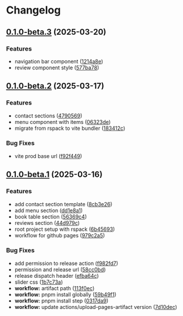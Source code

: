 # Changelog

## [0.1.0-beta.3](https://github.com/bozzelliandrea/cafeteria-website/compare/cafeteria-website-v0.1.0-beta.2...cafeteria-website-v0.1.0-beta.3) (2025-03-20)


### Features

* navigation bar component ([1214a8e](https://github.com/bozzelliandrea/cafeteria-website/commit/1214a8ebe8f03a323d84da4de43683833c5c2a9d))
* review component style ([577ba78](https://github.com/bozzelliandrea/cafeteria-website/commit/577ba78a3921092e0325d72a2960194140c540e4))

## [0.1.0-beta.2](https://github.com/bozzelliandrea/cafeteria-website/compare/cafeteria-website-v0.1.0-beta.1...cafeteria-website-v0.1.0-beta.2) (2025-03-17)


### Features

* contact sections ([4790569](https://github.com/bozzelliandrea/cafeteria-website/commit/47905692456a08a987cbd5d22f9054fbd8bfaf77))
* menu component with items ([06323de](https://github.com/bozzelliandrea/cafeteria-website/commit/06323de577fdd58392c54ba863a2d7c5258b88f2))
* migrate from rspack to vite bundler ([183412c](https://github.com/bozzelliandrea/cafeteria-website/commit/183412c18b186af177101c6d23099eef368b20c8))


### Bug Fixes

* vite prod base url ([f92f449](https://github.com/bozzelliandrea/cafeteria-website/commit/f92f449be7138f9405ec6232b66bb501bfdc6ae2))

## [0.1.0-beta.1](https://github.com/bozzelliandrea/cafeteria-website/compare/cafeteria-website-v0.0.1-beta.1...cafeteria-website-v0.1.0-beta.1) (2025-03-16)

### Features

- add contact section template ([8cb3e26](https://github.com/bozzelliandrea/cafeteria-website/commit/8cb3e264da78da500163a295d594dcf98df18a8f))
- add menu section ([dd1e8a1](https://github.com/bozzelliandrea/cafeteria-website/commit/dd1e8a15d1f37f8616a4ecb3ff7c18ec6da3eb39))
- book table section ([56369c4](https://github.com/bozzelliandrea/cafeteria-website/commit/56369c41560097795279187ec6f8fbc9d5471c98))
- reviews section ([44d979c](https://github.com/bozzelliandrea/cafeteria-website/commit/44d979ce9d1d59981fa8d10498dd659b57d28701))
- root project setup with rspack ([6b45693](https://github.com/bozzelliandrea/cafeteria-website/commit/6b4569372f5c6dafebe8ed61964f5db2d030bc98))
- workflow for github pages ([979c2a5](https://github.com/bozzelliandrea/cafeteria-website/commit/979c2a5704e38bbc063180b5516fb34583a24358))

### Bug Fixes

- add permission to release action ([f982fd7](https://github.com/bozzelliandrea/cafeteria-website/commit/f982fd7b83d361b5c0eff0653d19e9b7c3a0efd6))
- permission and release url ([58cc0bd](https://github.com/bozzelliandrea/cafeteria-website/commit/58cc0bdd97b687ab904ec44dc2ffa1ca3283b3c3))
- release dispatch header ([efba64c](https://github.com/bozzelliandrea/cafeteria-website/commit/efba64c71e86fb0403a4a9f898cefd0eccd83494))
- slider css ([1b7c73a](https://github.com/bozzelliandrea/cafeteria-website/commit/1b7c73af1ca6ef7ad59e06aa6da4da77c9af9d90))
- **workflow:** artifact path ([113f0ec](https://github.com/bozzelliandrea/cafeteria-website/commit/113f0ec764bbabac38335bb987362f5981020ee4))
- **workflow:** pnpm install globally ([59b49f1](https://github.com/bozzelliandrea/cafeteria-website/commit/59b49f1957a708434abb09af15c9a65fb3fda99b))
- **workflow:** pnpm install step ([0317da9](https://github.com/bozzelliandrea/cafeteria-website/commit/0317da936fe6b706ad8e75e4ca15f7c8347d18fc))
- **workflow:** update actions/upload-pages-artifact version ([7d10dec](https://github.com/bozzelliandrea/cafeteria-website/commit/7d10decfa7d10005b6f6ec4f29b85d3d4640c0c7))
